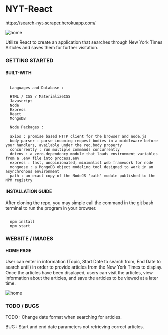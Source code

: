 # NYT-React

https://search-nyt-scraper.herokuapp.com/

![home](https://user-images.githubusercontent.com/8729300/47177207-cccb0100-d2e5-11e8-8275-d5a91fdb2ebb.png)

Utilize React to create an application that searches through New York Times Articles and saves them for further visitation.

### GETTING STARTED

#### BUILT-WITH

```

  Languages and Database :
  
  HTML / CSS / MaterializeCSS
  Javascript
  Node
  Express
  React
  MongoDB
  
  Node Packages :
  
  axios : promise based HTTP client for the browser and node.js
  body-parser : parse incoming request bodies in a middleware before your handlers, available under the req.body property
  concurrently : run multiple commands concurrently
  dotenv : a zero-dependency module that loads environment variables from a .env file into process.env
  express : fast, unopinionated, minimalist web framework for node
  mongoose : a MongoDB object modeling tool designed to work in an asynchronous environment
  path : an exact copy of the NodeJS 'path' module published to the NPM registry

```

#### INSTALLATION GUIDE

After cloning the repo, you may simple call the command in the git bash terminal to run the program in your browser.
```
  
  npm install
  npm start

```

### WEBSITE / IMAGES

#### HOME PAGE

User can enter in information (Topic, Start Date to search from, End Date to search until) in order to provide articles from the New York Times to display.
Once the articles have been displayed, users can visit the articles, view information about the articles, and save the articles to be viewed at a later time.

![home](https://user-images.githubusercontent.com/8729300/47177207-cccb0100-d2e5-11e8-8275-d5a91fdb2ebb.png)

### TODO / BUGS

TODO : Change date format when searching for articles.

BUG : Start and end date parameters not retrieving correct articles.


